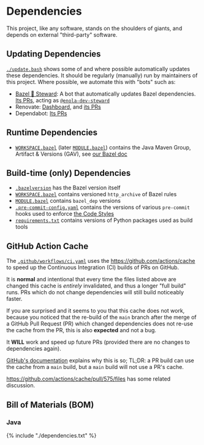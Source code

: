 <!--
    SPDX-License-Identifier: Apache-2.0

    Copyright 2023-2025 The Enola <https://enola.dev> Authors

    Licensed under the Apache License, Version 2.0 (the "License");
    you may not use this file except in compliance with the License.
    You may obtain a copy of the License at

        https://www.apache.org/licenses/LICENSE-2.0

    Unless required by applicable law or agreed to in writing, software
    distributed under the License is distributed on an "AS IS" BASIS,
    WITHOUT WARRANTIES OR CONDITIONS OF ANY KIND, either express or implied.
    See the License for the specific language governing permissions and
    limitations under the License.
-->

# Dependencies

This project, like any software, stands on the shoulders of giants, and depends on external "third-party" software.

## Updating Dependencies

[`./update.bash`](//update.bash) shows some of and where possible automatically updates these dependencies.
It should be regularly (manually) run by maintainers of this project. Where possible, we automate this with "bots" such as:

* [Bazel 🤵 Steward](https://github.com/VirtusLab/bazel-steward): A bot that automatically updates Bazel dependencies. [Its PRs](https://github.com/enola-dev/enola/commits?author=enola-dev-steward), acting as [`@enola-dev-steward`](https://github.com/enola-dev-steward)
* Renovate: [Dashboard](https://github.com/enola-dev/enola/issues/73), and [its PRs](https://github.com/enola-dev/enola/pulls?q=is%3Apr+author%3Aapp%2Frenovate+)
* Dependabot: [Its PRs](https://github.com/enola-dev/enola/pulls?q=is%3Apr+author%3Aapp%2Fdependabot)

## Runtime Dependencies

* [`WORKSPACE.bazel`](//WORKSPACE.bazel) (later [`MODULE.bazel`](//MODULE.bazel)) contains the Java Maven Group, Artifact & Versions (GAV), see [our Bazel doc](bazel.md)

## Build-time (only) Dependencies

* [`.bazelversion`](//.bazelversion) has the Bazel version itself
* [`WORKSPACE.bazel`](//WORKSPACE.bazel) contains versioned `http_archive` of Bazel rules
* [`MODULE.bazel`](//MODULE.bazel) contains `bazel_dep` versions
* [`.pre-commit-config.yaml`](//.pre-commit-config.yaml) contains the versions of various `pre-commit` hooks used to enforce [the Code Styles](style.md)
* [`requirements.txt`](//requirements.txt) contains versions of Python packages used as build tools

## GitHub Action Cache

The [`.github/workflows/ci.yaml`](//.github/workflows/ci.yaml) uses the
https://github.com/actions/cache to speed up the Continuous Integration (CI) builds of PRs on GitHub.

It is **normal** and intentional that every time the files listed above are changed this cache is _entirely_ invalidated, and thus a longer "full build" runs. PRs which do not change dependencies will still build noticeably faster.

If you are surprised and it seems to you that this cache does not work, because you noticed that the
re-build of the `main` branch after the merge of a GitHub Pull Request (PR) which changed dependencies
does not re-use the cache from the PR, this is also **expected** and not a bug.

It **WILL** work and speed up future PRs (provided there are no changes to dependencies again).

[GitHub's documentation](https://docs.github.com/en/actions/using-workflows/caching-dependencies-to-speed-up-workflows#restrictions-for-accessing-a-cache)
explains why this is so; TL;DR: a PR build can use the cache from a `main` build, but a `main` build will not use a PR's cache.

https://github.com/actions/cache/pull/575/files has some related discussion.

## Bill of Materials (BOM)

### Java

{% include "./dependencies.txt" %}
